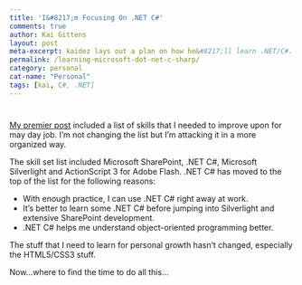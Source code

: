 ```yaml
---
title: 'I&#8217;m Focusing On .NET C#'
comments: true
author: Kai Gittens
layout: post
meta-excerpt: kaidez lays out a plan on how he&#8217;ll learn .NET/C#.
permalink: /learning-microsoft-dot-net-c-sharp/
category: personal
cat-name: "Personal"
tags: [kai, C#, .NET]
---
```

# 

[My premier post][1] included a list of skills that I needed to improve upon for may day job. I’m not changing the list but I’m attacking it in a more organized way.

 [1]: http://kaidez.com/welcome-back/

The skill set list included Microsoft SharePoint, .NET C#, Microsoft Silverlight and ActionScript 3 for Adobe Flash. .NET C# has moved to the top of the list for the following reasons:

*   With enough practice, I can use .NET C# right away at work.
*   It’s better to learn some .NET C# before jumping into Silverlight and extensive SharePoint development.
*   .NET C# helps me understand object-oriented programming better.

The stuff that I need to learn for personal growth hasn’t changed, especially the HTML5/CSS3 stuff.

Now…where to find the time to do all this…